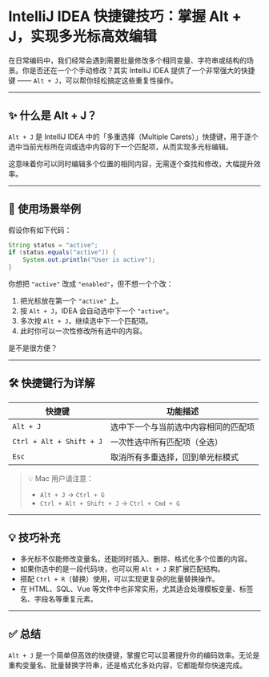 
# IntelliJ IDEA 快捷键技巧：掌握 Alt + J，实现多光标高效编辑

在日常编码中，我们经常会遇到需要批量修改多个相同变量、字符串或结构的场景。你是否还在一个个手动修改？其实 IntelliJ IDEA 提供了一个非常强大的快捷键 —— `Alt + J`，可以帮你轻松搞定这些重复性操作。

---

## ✨ 什么是 Alt + J？

`Alt + J` 是 IntelliJ IDEA 中的「多重选择（Multiple Carets）」快捷键，用于逐个选中当前光标所在词或选中内容的下一个匹配项，从而实现多光标编辑。

这意味着你可以同时编辑多个位置的相同内容，无需逐个查找和修改，大幅提升效率。

---

## 🧠 使用场景举例

假设你有如下代码：

```java
String status = "active";
if (status.equals("active")) {
    System.out.println("User is active");
}
```

你想把 `"active"` 改成 `"enabled"`，但不想一个个改：

1. 把光标放在第一个 `"active"` 上。
2. 按 `Alt + J`，IDEA 会自动选中下一个 `"active"`。
3. 多次按 `Alt + J`，继续选中下一个匹配项。
4. 此时你可以一次性修改所有选中的内容。

是不是很方便？

---

## 🛠 快捷键行为详解

| 快捷键                          | 功能描述                                   |
|----------------------------------|--------------------------------------------|
| `Alt + J`                        | 选中下一个与当前选中内容相同的匹配项       |
| `Ctrl + Alt + Shift + J`         | 一次性选中所有匹配项（全选）               |
| `Esc`                            | 取消所有多重选择，回到单光标模式           |

> 💡 Mac 用户请注意：
> - `Alt + J` → `Ctrl + G`
> - `Ctrl + Alt + Shift + J` → `Ctrl + Cmd + G`

---

## 💡 技巧补充

- 多光标不仅能修改变量名，还能同时插入、删除、格式化多个位置的内容。
- 如果你选中的是一段代码块，也可以用 `Alt + J` 来扩展匹配结构。
- 搭配 `Ctrl + R`（替换）使用，可以实现更复杂的批量替换操作。
- 在 HTML、SQL、Vue 等文件中也非常实用，尤其适合处理模板变量、标签名、字段名等重复元素。

---

## ✅ 总结

`Alt + J` 是一个简单但高效的快捷键，掌握它可以显著提升你的编码效率。无论是重构变量名、批量替换字符串，还是格式化多处内容，它都能帮你快速完成。
